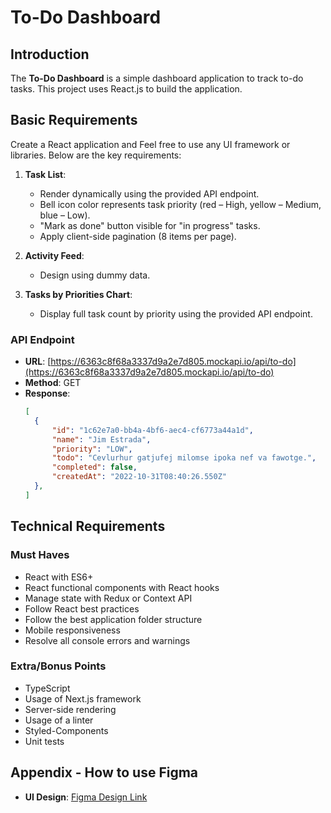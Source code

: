 # To-Do Dashboard

## Introduction
The **To-Do Dashboard** is a simple dashboard application to track to-do tasks. This project uses React.js to build the application.

## Basic Requirements
Create a React application and Feel free to use any UI framework or libraries. Below are the key requirements:

1. **Task List**: 
    - Render dynamically using the provided API endpoint.
    - Bell icon color represents task priority (red – High, yellow – Medium, blue – Low).
    - "Mark as done" button visible for "in progress" tasks.
    - Apply client-side pagination (8 items per page).

2. **Activity Feed**:
    - Design using dummy data.

3. **Tasks by Priorities Chart**:
    - Display full task count by priority using the provided API endpoint.

### API Endpoint
- **URL**: [https://6363c8f68a3337d9a2e7d805.mockapi.io/api/to-do](https://6363c8f68a3337d9a2e7d805.mockapi.io/api/to-do)
- **Method**: GET
- **Response**: 
    ```json
    [
      {
          "id": "1c62e7a0-bb4a-4bf6-aec4-cf6773a44a1d",
          "name": "Jim Estrada",
          "priority": "LOW",
          "todo": "Cevlurhur gatjufej milomse ipoka nef va fawotge.",
          "completed": false,
          "createdAt": "2022-10-31T08:40:26.550Z"
      },
    ]
    ```

## Technical Requirements

### Must Haves
- React with ES6+
- React functional components with React hooks
- Manage state with Redux or Context API
- Follow React best practices
- Follow the best application folder structure
- Mobile responsiveness
- Resolve all console errors and warnings

### Extra/Bonus Points
- TypeScript
- Usage of Next.js framework
- Server-side rendering
- Usage of a linter
- Styled-Components
- Unit tests

## Appendix - How to use Figma
- **UI Design**: [Figma Design Link](https://www.figma.com/design/a0vdOyubUVSK5WJMu3Uj9e/To-Do-Dashboard-%7C-Assignment-v1.0-%7C-Beta-Launch?node-id=0-1&t=l00X49xEs3mPR2po-1)
